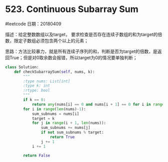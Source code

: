 # 523. Continuous Subarray Sum
#leetcode
日期：20180409

描述：给定整数数组以及target， 要求检查是否存在连续子数组的和为target的倍数，限定子数组必须包含两个以上的元素；

思路：方法比较暴力，就是所有连续子序列的和，判断是否为target的倍数，是返回True；但是对0取余数会报错，所以target为0的情况要单独判断；

```python
class Solution:
    def checkSubarraySum(self, nums, k):
        """
        :type nums: List[int]
        :type k: int
        :rtype: bool
        """
        if k == 0:
            return any(nums[i] == 0 and nums[i + 1] == 0 for i in range(len(nums) - 1))
        for i in range(len(nums)-1):
            sum_subnums = nums[i]
            target = k
            for j in range(i + 1, len(nums)):
                sum_subnums += nums[j]
                if not sum_subnums % target:
                    return True
                j += 1
            i += 1

        return False
```
